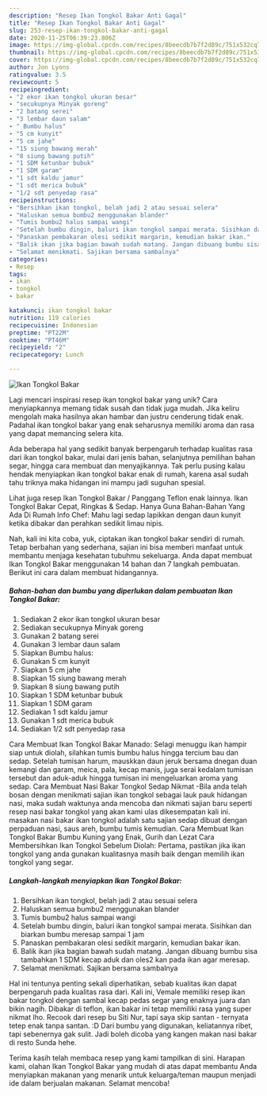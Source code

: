 ```yaml
---
description: "Resep Ikan Tongkol Bakar Anti Gagal"
title: "Resep Ikan Tongkol Bakar Anti Gagal"
slug: 253-resep-ikan-tongkol-bakar-anti-gagal
date: 2020-11-25T06:39:23.806Z
image: https://img-global.cpcdn.com/recipes/8beecdb7b7f2d89c/751x532cq70/ikan-tongkol-bakar-foto-resep-utama.jpg
thumbnail: https://img-global.cpcdn.com/recipes/8beecdb7b7f2d89c/751x532cq70/ikan-tongkol-bakar-foto-resep-utama.jpg
cover: https://img-global.cpcdn.com/recipes/8beecdb7b7f2d89c/751x532cq70/ikan-tongkol-bakar-foto-resep-utama.jpg
author: Jon Lyons
ratingvalue: 3.5
reviewcount: 5
recipeingredient:
- "2 ekor ikan tongkol ukuran besar"
- "secukupnya Minyak goreng"
- "2 batang serei"
- "3 lembar daun salam"
- " Bumbu halus"
- "5 cm kunyit"
- "5 cm jahe"
- "15 siung bawang merah"
- "8 siung bawang putih"
- "1 SDM ketunbar bubuk"
- "1 SDM garam"
- "1 sdt kaldu jamur"
- "1 sdt merica bubuk"
- "1/2 sdt penyedap rasa"
recipeinstructions:
- "Bersihkan ikan tongkol, belah jadi 2 atau sesuai selera"
- "Haluskan semua bumbu2 menggunakan blander"
- "Tumis bumbu2 halus sampai wangi"
- "Setelah bumbu dingin, baluri ikan tongkol sampai merata. Sisihkan dan biarkan bumbu meresap sampai 1 jam"
- "Panaskan pembakaran olesi sedikit margarin, kemudian bakar ikan."
- "Balik ikan jika bagian bawah sudah matang. Jangan dibuang bumbu sisa tambahkan 1 SDM kecap aduk dan oles2 kan pada ikan agar meresap."
- "Selamat menikmati. Sajikan bersama sambalnya"
categories:
- Resep
tags:
- ikan
- tongkol
- bakar

katakunci: ikan tongkol bakar 
nutrition: 119 calories
recipecuisine: Indonesian
preptime: "PT22M"
cooktime: "PT46M"
recipeyield: "2"
recipecategory: Lunch

---
```



![Ikan Tongkol Bakar](https://img-global.cpcdn.com/recipes/8beecdb7b7f2d89c/751x532cq70/ikan-tongkol-bakar-foto-resep-utama.jpg)

Lagi mencari inspirasi resep ikan tongkol bakar yang unik? Cara menyiapkannya memang tidak susah dan tidak juga mudah. Jika keliru mengolah maka hasilnya akan hambar dan justru cenderung tidak enak. Padahal ikan tongkol bakar yang enak seharusnya memiliki aroma dan rasa yang dapat memancing selera kita.

Ada beberapa hal yang sedikit banyak berpengaruh terhadap kualitas rasa dari ikan tongkol bakar, mulai dari jenis bahan, selanjutnya pemilihan bahan segar, hingga cara membuat dan menyajikannya. Tak perlu pusing kalau hendak menyiapkan ikan tongkol bakar enak di rumah, karena asal sudah tahu triknya maka hidangan ini mampu jadi suguhan spesial.

Lihat juga resep Ikan Tongkol Bakar / Panggang Teflon enak lainnya. Ikan Tongkol Bakar Cepat, Ringkas &amp; Sedap. Hanya Guna Bahan-Bahan Yang Ada Di Rumah Info Chef: Mahu lagi sedap lapikkan dengan daun kunyit ketika dibakar dan perahkan sedikit limau nipis.


Nah, kali ini kita coba, yuk, ciptakan ikan tongkol bakar sendiri di rumah. Tetap berbahan yang sederhana, sajian ini bisa memberi manfaat untuk membantu menjaga kesehatan tubuhmu sekeluarga. Anda dapat membuat Ikan Tongkol Bakar menggunakan 14 bahan dan 7 langkah pembuatan. Berikut ini cara dalam membuat hidangannya.

<!--inarticleads1-->

##### Bahan-bahan dan bumbu yang diperlukan dalam pembuatan Ikan Tongkol Bakar:

1. Sediakan 2 ekor ikan tongkol ukuran besar
1. Sediakan secukupnya Minyak goreng
1. Gunakan 2 batang serei
1. Gunakan 3 lembar daun salam
1. Siapkan  Bumbu halus:
1. Gunakan 5 cm kunyit
1. Siapkan 5 cm jahe
1. Siapkan 15 siung bawang merah
1. Siapkan 8 siung bawang putih
1. Siapkan 1 SDM ketunbar bubuk
1. Siapkan 1 SDM garam
1. Sediakan 1 sdt kaldu jamur
1. Gunakan 1 sdt merica bubuk
1. Sediakan 1/2 sdt penyedap rasa


Cara Membuat Ikan Tongkol Bakar Manado: Selagi menuggu ikan hampir siap untuk diolah, silahkan tumis bumbu halus hingga tercium bau dan sedap. Setelah tumisan harum, mauskkan daun jeruk bersama dnegan duan kemangi dan garam, meica, pala, kecap manis, juga serai kedalam tumisan tersebut dan aduk-aduk hingga tumisan ini mengeluarkan aroma yang sedap. Cara Membuat Nasi Bakar Tongkol Sedap Nikmat -Bila anda telah bosan dengan menikmati sajian ikan tongkol sebagai lauk pauk hidangan nasi, maka sudah waktunya anda mencoba dan nikmati sajian baru seperti resep nasi bakar tongkol yang akan kami ulas dikesempatan kali ini. masakan nasi bakar ikan tongkol adalah satu sajian sedap dibuat dengan perpaduan nasi, saus areh, bumbu tumis kemudian. Cara Membuat Ikan Tongkol Bakar Bumbu Kuning yang Enak, Gurih dan Lezat Cara Membersihkan Ikan Tongkol Sebelum Diolah: Pertama, pastikan jika ikan tongkol yang anda gunakan kualitasnya masih baik dengan memilih ikan tongkol yang segar. 

<!--inarticleads2-->

##### Langkah-langkah menyiapkan Ikan Tongkol Bakar:

1. Bersihkan ikan tongkol, belah jadi 2 atau sesuai selera
1. Haluskan semua bumbu2 menggunakan blander
1. Tumis bumbu2 halus sampai wangi
1. Setelah bumbu dingin, baluri ikan tongkol sampai merata. Sisihkan dan biarkan bumbu meresap sampai 1 jam
1. Panaskan pembakaran olesi sedikit margarin, kemudian bakar ikan.
1. Balik ikan jika bagian bawah sudah matang. Jangan dibuang bumbu sisa tambahkan 1 SDM kecap aduk dan oles2 kan pada ikan agar meresap.
1. Selamat menikmati. Sajikan bersama sambalnya


Hal ini tentunya penting sekali diperhatikan, sebab kualitas ikan dapat berpengaruh pada kualitas rasa dari. Kali ini, Vemale memiliki resep ikan bakar tongkol dengan sambal kecap pedas segar yang enaknya juara dan bikin nagih. Dibakar di teflon, ikan bakar ini tetap memiliki rasa yang super nikmat lho. Recook dari resep bu Siti Nur, tapi saya skip santan - ternyata tetep enak tanpa santan. :D Dari bumbu yang digunakan, keliatannya ribet, tapi sebenernya gak sulit. Jadi boleh dicoba yang kangen makan nasi bakar di resto Sunda hehe. 

Terima kasih telah membaca resep yang kami tampilkan di sini. Harapan kami, olahan Ikan Tongkol Bakar yang mudah di atas dapat membantu Anda menyiapkan makanan yang menarik untuk keluarga/teman maupun menjadi ide dalam berjualan makanan. Selamat mencoba!
